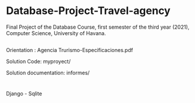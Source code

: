 # Database-Project-Travel-agency
Final Project of the Database Course, first semester of the third year (2021), Computer Science, University of Havana.


##

Orientation : Agencia Trurismo-Especificaciones.pdf

Solution Code: myproyect/

Solution documentation: informes/

#

Django - Sqlite
